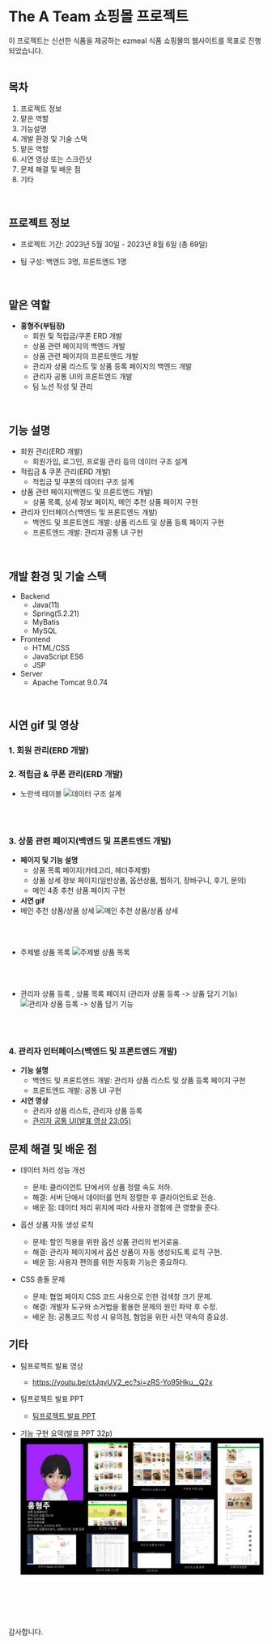 

# The A Team 쇼핑몰 프로젝트

이 프로젝트는 신선한 식품을 제공하는 ezmeal 식품 쇼핑몰의 웹사이트를 목표로 진행되었습니다.
<br>
<br>

## 목차
1. 프로젝트 정보
2. 맡은 역할
3. 기능설명
4. 개발 환경 및 기술 스택
5. 맡은 역할
6. 시연 영상 또는 스크린샷
7. 문제 해결 및 배운 점
8. 기타
<br>

## 프로젝트 정보
- 프로젝트 기간: 2023년 5월 30일 - 2023년 8월 6일 (총 69일)

- 팀 구성: 백엔드 3명, 프론트엔드 1명
<br>

## 맡은 역할

- **홍형주(부팀장)**
  - 회원 및 적립금/쿠폰 ERD 개발
  - 상품 관련 페이지의 백엔드 개발
  - 상품 관련 페이지의 프론트엔드 개발
  - 관리자 상품 리스트 및 상품 등록 페이지의 백엔드 개발
  - 관리자 공통 UI의 프론트엔드 개발
  - 팀 노션 작성 및 관리
<br>

## 기능 설명

- 회원 관리(ERD 개발)
  - 회원가입, 로그인, 프로필 관리 등의 데이터 구조 설계
- 적립금 & 쿠폰 관리(ERD 개발)
  - 적립금 및 쿠폰의 데이터 구조 설계
- 상품 관련 페이지(백엔드 및 프론트엔드 개발)
  - 상품 목록, 상세 정보 페이지, 메인 추천 상품 페이지 구현
- 관리자 인터페이스(백엔드 및 프론트엔드 개발)
  - 백엔드 및 프론트엔드 개발: 상품 리스트 및 상품 등록 페이지 구현
  - 프론트엔드 개발: 관리자 공통 UI 구현
<br>


## 개발 환경 및 기술 스택
- Backend
  - Java(11)
  - Spring(5.2.21)
  - MyBatis
  - MySQL
- Frontend
  - HTML/CSS
  - JavaScript ES6
  - JSP
- Server
  - Apache Tomcat 9.0.74
<br>



## 시연 gif 및 영상

### 1. 회원 관리(ERD 개발)
### 2. 적립금 & 쿠폰 관리(ERD 개발)
 - 노란색 테이블
![데이터 구조 설계](readme_src/ezmeal_ERD.png)
<br>
<br>

### 3. 상품 관련 페이지(백엔드 및 프론트엔드 개발)
- **페이지 및 기능 설명**
  - 상품 목록 페이지(카테고리, 헤더주제별)
  - 상품 상세 정보 페이지(일반상품, 옵션상품, 찜하기, 장바구니, 후기, 문의)
  - 메인 4종 추천 상품 페이지 구현
- **시연 gif**
- 메인 추천 상품/상품 상세
![메인 추천 상품/상품 상세](readme_src/MainRecommendedProductAndDetails.gif)
<br>
<br>

- 주제별 상품 목록
![주제별 상품 목록](readme_src/ListOfProductsBySubject.gif)
<br>
<br>

- 관리자 상품 등록 , 상품 목록 페이지 (관리자 상품 등록 -> 상품 담기 기능)
![관리자 상품 등록 -> 상품 담기 기능](readme_src/ManagerProductRegistration.gif)
<br>
<br>


### 4. 관리자 인터페이스(백엔드 및 프론트엔드 개발)
- **기능 설명**
  - 백엔드 및 프론트엔드 개발: 관리자 상품 리스트 및 상품 등록 페이지 구현
  - 프론트엔드 개발: 공통 UI 구현
- **시연 영상**
  - 관리자 상품 리스트, 관리자 상품 등록
  - [관리자 공통 UI(발표 영상 23:05)](https://youtu.be/ctJqvUV2_ec?si=aj0nRMensnjVfTmd&t=1389)

## 문제 해결 및 배운 점

- 데이터 처리 성능 개선
  - 문제: 클라이언트 단에서의 상품 정렬 속도 저하.
  - 해결: 서버 단에서 데이터를 먼저 정렬한 후 클라이언트로 전송.
  - 배운 점: 데이터 처리 위치에 따라 사용자 경험에 큰 영향을 준다.

- 옵션 상품 자동 생성 로직
  - 문제: 할인 적용을 위한 옵션 상품 관리의 번거로움.
  - 해결: 관리자 페이지에서 옵션 상품이 자동 생성되도록 로직 구현.
  - 배운 점: 사용자 편의를 위한 자동화 기능은 중요하다.

- CSS 충돌 문제
  - 문제: 협업 페이지 CSS 코드 사용으로 인한 검색창 크기 문제.
  - 해결: 개발자 도구와 소거법을 활용한 문제의 원인 파악 후 수정.
  - 배운 점: 공통코드 작성 시 유의점, 협업을 위한 사전 약속의 중요성.

## 기타
- 팀프로젝트 발표 영상
  - https://youtu.be/ctJqvUV2_ec?si=zRS-Yo95Hku__Q2x
  
- 팀프로젝트 발표 PPT
  - [팀프로젝트 발표 PPT](readme_src/ezmeaPPT.pdf)

- 기능 구현 요약(발표 PPT 32p)
  ![기능 구현 요약(발표 PPT 32p)](readme_src/ezmeaPPT_32.png)
    
<br>
<br>
<br>
<br>
<br>
감사합니다.
<br>
<br>
